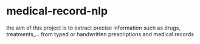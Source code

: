 # medical-record-nlp
the aim of this project is to extract precise information such as drugs, treatments,... from typed or handwritten prescriptions and medical records
